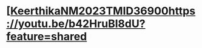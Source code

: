 # [[KeerthikaNM2023TMID36900](https://youtu.be/b42HruBl8dU?feature=shared)https://youtu.be/b42HruBl8dU?feature=shared
